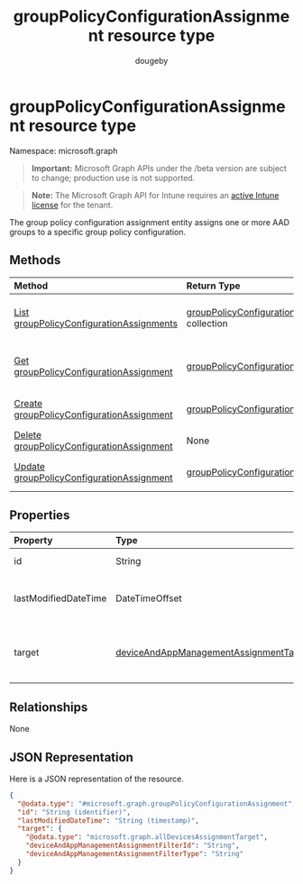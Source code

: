 ﻿---
title: "groupPolicyConfigurationAssignment resource type"
description: "The group policy configuration assignment entity assigns one or more AAD groups to a specific group policy configuration."
author: "dougeby"
localization_priority: Normal
ms.prod: "intune"
doc_type: resourcePageType
---

# groupPolicyConfigurationAssignment resource type

Namespace: microsoft.graph

> **Important:** Microsoft Graph APIs under the /beta version are subject to change; production use is not supported.

> **Note:** The Microsoft Graph API for Intune requires an [active Intune license](https://go.microsoft.com/fwlink/?linkid=839381) for the tenant.

The group policy configuration assignment entity assigns one or more AAD groups to a specific group policy configuration.

## Methods

| Method                                                                                                              | Return Type                                                                                                            | Description                                                                                                                                                   |
| :------------------------------------------------------------------------------------------------------------------ | :--------------------------------------------------------------------------------------------------------------------- | :------------------------------------------------------------------------------------------------------------------------------------------------------------ |
| [List groupPolicyConfigurationAssignments](../api/intune-grouppolicy-grouppolicyconfigurationassignment-list.md)    | [groupPolicyConfigurationAssignment](../resources/intune-grouppolicy-grouppolicyconfigurationassignment.md) collection | List properties and relationships of the [groupPolicyConfigurationAssignment](../resources/intune-grouppolicy-grouppolicyconfigurationassignment.md) objects. |
| [Get groupPolicyConfigurationAssignment](../api/intune-grouppolicy-grouppolicyconfigurationassignment-get.md)       | [groupPolicyConfigurationAssignment](../resources/intune-grouppolicy-grouppolicyconfigurationassignment.md)            | Read properties and relationships of the [groupPolicyConfigurationAssignment](../resources/intune-grouppolicy-grouppolicyconfigurationassignment.md) object.  |
| [Create groupPolicyConfigurationAssignment](../api/intune-grouppolicy-grouppolicyconfigurationassignment-create.md) | [groupPolicyConfigurationAssignment](../resources/intune-grouppolicy-grouppolicyconfigurationassignment.md)            | Create a new [groupPolicyConfigurationAssignment](../resources/intune-grouppolicy-grouppolicyconfigurationassignment.md) object.                              |
| [Delete groupPolicyConfigurationAssignment](../api/intune-grouppolicy-grouppolicyconfigurationassignment-delete.md) | None                                                                                                                   | Deletes a [groupPolicyConfigurationAssignment](../resources/intune-grouppolicy-grouppolicyconfigurationassignment.md).                                        |
| [Update groupPolicyConfigurationAssignment](../api/intune-grouppolicy-grouppolicyconfigurationassignment-update.md) | [groupPolicyConfigurationAssignment](../resources/intune-grouppolicy-grouppolicyconfigurationassignment.md)            | Update the properties of a [groupPolicyConfigurationAssignment](../resources/intune-grouppolicy-grouppolicyconfigurationassignment.md) object.                |

## Properties

| Property             | Type                                                                                                           | Description                                                 |
| :------------------- | :------------------------------------------------------------------------------------------------------------- | :---------------------------------------------------------- |
| id                   | String                                                                                                         | Key of the entity.                                          |
| lastModifiedDateTime | DateTimeOffset                                                                                                 | The date and time the entity was last modified.             |
| target               | [deviceAndAppManagementAssignmentTarget](../resources/intune-shared-deviceandappmanagementassignmenttarget.md) | The type of groups targeted the group policy configuration. |

## Relationships

None

## JSON Representation

Here is a JSON representation of the resource.

<!-- {
  "blockType": "resource",
  "keyProperty": "id",
  "@odata.type": "microsoft.graph.groupPolicyConfigurationAssignment"
}
-->

```json
{
  "@odata.type": "#microsoft.graph.groupPolicyConfigurationAssignment",
  "id": "String (identifier)",
  "lastModifiedDateTime": "String (timestamp)",
  "target": {
    "@odata.type": "microsoft.graph.allDevicesAssignmentTarget",
    "deviceAndAppManagementAssignmentFilterId": "String",
    "deviceAndAppManagementAssignmentFilterType": "String"
  }
}
```
